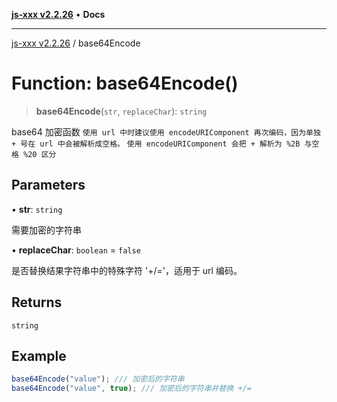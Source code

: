 [**js-xxx v2.2.26**](../README.md) • **Docs**

***

[js-xxx v2.2.26](../README.md) / base64Encode

# Function: base64Encode()

> **base64Encode**(`str`, `replaceChar`): `string`

base64 加密函数
`使用 url 中时建议使用 encodeURIComponent 再次编码，因为单独 + 号在 url 中会被解析成空格。`
`使用 encodeURIComponent 会把 + 解析为 %2B 与空格 %20 区分`

## Parameters

• **str**: `string`

需要加密的字符串

• **replaceChar**: `boolean` = `false`

是否替换结果字符串中的特殊字符 '+/='，适用于 url 编码。

## Returns

`string`

## Example

```ts
base64Encode("value"); /// 加密后的字符串
base64Encode("value", true); /// 加密后的字符串并替换 +/=
```
